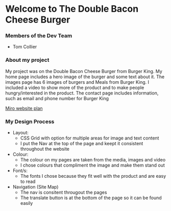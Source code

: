 # Welcome to The Double Bacon Cheese Burger

### Members of the Dev Team
- Tom Collier

### About my project

My project was on the Double Bacon Cheese Burger from Burger King.
My home page includes a hero image of the burger and some text about it.
The images page has 6 images of burgers and Meals from Burger King. 
I included a video to show more of the product and to make people hungry/interested in the product. 
The contact page includes information, such as email and phone number for Burger King

 [Miro website plan](https://miro.com/app/board/uXjVO-pjkpI=/)
 
 ### My Design Process
 
* Layout:
  * CSS Grid with option for multiple areas for image and text content 
  * I put the Nav at the top of the page and keept it consistent throughout the website 
* Colour:
  * The colour on my pages are taken from the media, images and video 
  * I chose colours that compliment the image and make them stand out 
* Font/s:
  * The fonts I chose because they fit well with the product and are easy to read
* Navigation (Site Map)
  * The nav is consitent througout the pages
  * The translate button is at the bottom of the page so it can be found easily 
